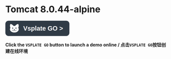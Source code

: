 # Tomcat 8.0.44-alpine

<a href="https://www.vsplate.com/?docker-compose=https://github.com/vsplate/dcenvs/tomcat/8.0.44-alpine"><img alt="VSPLATE GO" src="https://raw.githubusercontent.com/vsplate/images/master/vsgo_btn.png" width="200px"></a>

**Click the `VSPLATE GO` button to launch a demo online / 点击`VSPLATE GO`按钮创建在线环境**
